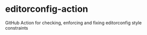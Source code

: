 # editorconfig-action
GitHub Action for checking, enforcing and fixing editorconfig style constraints
